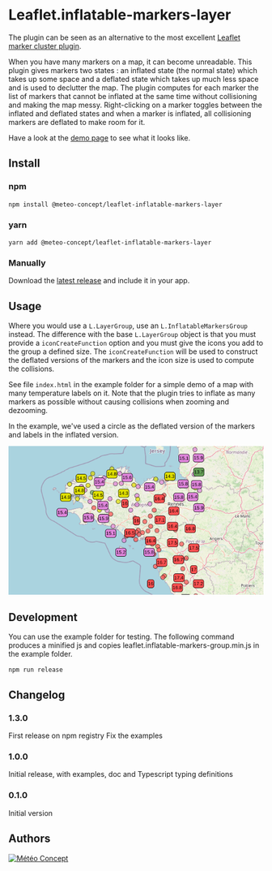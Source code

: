 Leaflet.inflatable-markers-layer
================================

The plugin can be seen as an alternative to the most excellent [Leaflet marker cluster plugin](https://github.com/Leaflet/Leaflet.markercluster).

When you have many markers on a map, it can become unreadable. This plugin gives
markers two states : an inflated state (the normal state) which takes up some
space and a deflated state which takes up much less space and is used to
declutter the map. The plugin computes for each marker the list of markers that
cannot be inflated at the same time without collisioning and making the map
messy. Right-clicking on a marker toggles between the inflated and deflated
states and when a marker is inflated, all collisioning markers are deflated to
make room for it.

Have a look at the [demo page](https://meteo-concept.github.io/leaflet-inflatable-markers-group)
to see what it looks like.


Install
-----

### npm

    npm install @meteo-concept/leaflet-inflatable-markers-layer

### yarn

    yarn add @meteo-concept/leaflet-inflatable-markers-layer

### Manually

Download the [latest release](https://github.com/Meteo-Concept/leaflet-inflatable-markers-layer) and include it in your app.


Usage
-----

Where you would use a `L.LayerGroup`, use an `L.InflatableMarkersGroup` instead.
The difference with the base `L.LayerGroup` object is that you must provide a
`iconCreateFunction` option and you must give the icons you add to the group a
defined size.
The `iconCreateFunction` will be used to construct the deflated versions of the
markers and the icon size is used to compute the collisions.

See file `index.html` in the example folder for a simple demo of a map with
many temperature labels on it. Note that the plugin tries to inflate as many
markers as possible without causing collisions when zooming and dezooming.

In the example, we've used a circle as the deflated version of the markers and
labels in the inflated version.

![Screenshot of the demo page showing a map with markers, some deflated](./example/screenshot.png)

Development
-----

You can use the example folder for testing.
The following command produces a minified js and copies leaflet.inflatable-markers-group.min.js in the example folder.

```
npm run release 
```


Changelog
-----

### 1.3.0
First release on npm registry
Fix the examples

### 1.0.0
Initial release, with examples, doc and Typescript typing definitions

### 0.1.0
Initial version

Authors
-------

[![Météo Concept](http://www.meteo-concept.fr/images/logo-meteo-concept.png)](https://www.meteo-concept.fr)
